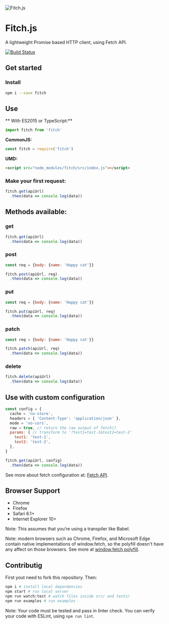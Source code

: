 ![Fitch.js](https://github.com/raphaelpor/fitch.js/raw/master/assets/fitch-mini.png)
# Fitch.js
A lightweight Promise based HTTP client, using Fetch API.

[![Build Status](https://travis-ci.org/raphaelpor/fitch.js.svg?branch=master)](https://travis-ci.org/raphaelpor/fitch.js)

## Get started
### Install
```sh
npm i --save fitch
```

## Use

** With ES2015 or TypeScript:**

```js
import fitch from 'fitch'
```

**CommonJS:**

```js
const fitch = require('fitch')
```

**UMD:**

```html
<script src="node_modules/fitch/src/index.js"></script>
```

### Make your first request:
```js
fitch.get(apiUrl)
  .then(data => console.log(data))
```

## Methods available:
### get
```js
fitch.get(apiUrl)
  .then(data => console.log(data))
```

### post
```js
const req = {body: {name: 'Happy cat'}}

fitch.post(apiUrl, req)
  .then(data => console.log(data))
```

### put
```js
const req = {body: {name: 'Happy cat'}}

fitch.put(apiUrl, req)
  .then(data => console.log(data))
```

### patch
```js
const req = {body: {name: 'Happy cat'}}

fitch.patch(apiUrl, req)
  .then(data => console.log(data))
```

### delete
```js
fitch.delete(apiUrl)
  .then(data => console.log(data))
```

## Use with custom configuration
```js
const config = {
  cache = 'no-store',
  headers = { 'Content-Type': 'application/json' },
  mode = 'no-cors',
  raw = true, // return the raw output of fetch()
  params: { // transform to '?test1=test-1&test2=test-2'
    test1: 'test-1',
    test2: 'test-2',
  },
}

fitch.get(apiUrl, config)
  .then(data => console.log(data))
```
See more about fetch configuration at: [Fetch API](https://developer.mozilla.org/pt-BR/docs/Web/API/Fetch_API).

## Browser Support

- Chrome
- Firefox
- Safari 6.1+
- Internet Explorer 10+

Note: This assumes that you’re using a transpiler like Babel.

Note: modern browsers such as Chrome, Firefox, and Microsoft Edge contain native implementations of window.fetch, so the polyfill doesn't have any affect on those browsers. See more at [window.fetch polyfill](https://github.com/github/fetch).

## Contributig
First yout need to fork this repository. Then:
```sh
npm i # install local dependencies
npm start # run local server
npm run watch:test # watch files inside src/ and tests/
npm run examples # run examples
```
Note: Your code must be tested and pass in linter check.
You can verify your code with ESLint, using `npm run lint`.
